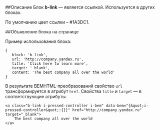 ##Описание
Блок **b-link** — является ссылкой. Используется в других блоках.

По умолчанию цвет ссылки – #1A3DC1.

##Объявление блока на странице

Пример использования блока:

```bemjson
{
   block: 'b-link',
   url: 'http://company.yandex.ru',
   title: 'Click here to learn more',
   target: '_blank',
   content: 'The best company all over the world'
}
```
В результате BEMHTML-преобразований свойство `url` трансформируется в атрибут `href`. Свойства `title` и `target` — в соответствующие атрибуты.

```
<a class="b-link i-pressed-controller i-bem" data-bem="{&quot;i-pressed-controller&quot;:{}}" href="http://company.yandex.ru" target="_blank">
    The best company all over the world
</a>
```
